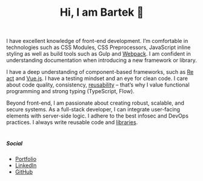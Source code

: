 <div align="center">
  <h1>Hi, I am Bartek 👋</h1>
</div><br />

I have excellent knowledge of front-end development. I’m comfortable in technologies such as CSS Modules, CSS Preprocessors, JavaScript inline styling as well as build tools such as Gulp and [Webpack](11). I am confident in understanding documentation when introducing a new framework or library.

I have a deep understanding of component-based frameworks, such as [Re][10]​[act][11] and [Vue][20]​[.js][21]. I have a testing mindset and an eye for clean code. I care about code quality, consistency, [reusability](https://github.com/Bartozzz/mads) – that’s why I value functional programming and strong typing (TypeScript, Flow).

Beyond front-end, I am passionate about creating robust, scalable, and secure systems. As a full-stack developer, I can integrate user-facing elements with server-side logic. I adhere to the best infosec and DevOps practices. I always write reusable code and [l][1]​[i][2]​[b][3]​[r][4]​[a][5]​[r][6]​[ies][7].

<h1></h1>

##### Social

- [Portfolio](https://laniewski.me/)
- [LinkedIn](https://www.linkedin.com/in/bartozzz/)
- [GitHub](https://github.com/Bartozzz/)


<!-- Links -->
[1]: https://github.com/Bartozzz/queue-promise
[2]: https://github.com/Bartozzz/scan-dir
[3]: https://github.com/Bartozzz/get-link
[4]: https://github.com/Bartozzz/json-overrides
[5]: https://github.com/Bartozzz/wildcard-named
[6]: https://github.com/Bartozzz/crawlerr
[7]: https://github.com/Bartozzz/vue-pwa-install
[10]: https://github.com/Bartozzz/smog-alert-app
[11]: https://github.com/Bartozzz/foodie-app
[20]: https://github.com/Bartozzz/offchan.org
[21]: https://github.com/Bartozzz/crypto-news
